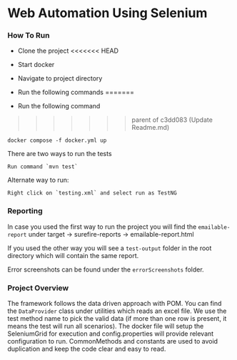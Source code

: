 <h1 align="left"> Web Automation Using Selenium </h1>


<h3 align="left"> How To Run </h3>

- Clone the project
<<<<<<< HEAD
- Start docker
- Navigate to project directory
- Run the following commands
=======

- Run the following command
>>>>>>> parent of c3dd083 (Update Readme.md)

~~~
docker compose -f docker.yml up
~~~

There are two ways to run the tests

~~~
Run command `mvn test`
~~~

Alternate way to run:

~~~
Right click on `testing.xml` and select run as TestNG
~~~

<h3 align="left"> Reporting </h3>

In case you used the first way to run the project you will find the `emailable-report` under target -> surefire-reports -> emailable-report.html

If you used the other way you will see a `test-output` folder in the root directory which will contain the same report.

Error screenshots can be found under the `errorScreenshots` folder.

<h3 align="left"> Project Overview </h3>

The framework follows the data driven approach with POM. You can find the `DataProvider` class under utilities which reads an excel file.
We use the test method name to pick the valid data (if more than one row is present, it means the test will run all scenarios).
The docker file will setup the SeleniumGrid for execution and config.properties will provide relevant configuration to run.
CommonMethods and constants are used to avoid duplication and keep the code clear and easy to read.